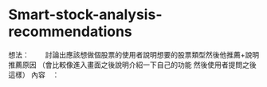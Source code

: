 # Smart-stock-analysis-recommendations
想法：　　
討論出應該想做個股票的使用者說明想要的股票類型然後他推薦+說明推薦原因
（會比較像進入畫面之後說明介紹一下自己的功能 然後使用者提問之後這樣）
內容　：　
    
     
  
